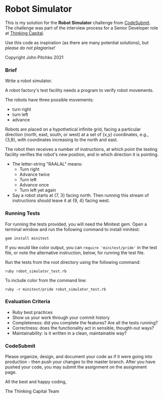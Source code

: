 # Robot Simulator

This is my solution for the **Robot Simulator** challenge from [CodeSubmit](https://codesubmit.io/). The challenge was part of the interview process for a Senior Developer role at [Thinking Capital](https://www.thinkingcapital.ca).

Use this code as inspiration (as there are many potential solutions), but *please do not plagiarise!*

Copyright John Pitchko 2021

### Brief

Write a robot simulator.

A robot factory's test facility needs a program to verify robot movements.

The robots have three possible movements:

- turn right
- turn left
- advance

Robots are placed on a hypothetical infinite grid, facing a particular direction (north, east, south, or west) at a set of {x,y} coordinates, e.g., {3,8}, with coordinates increasing to the north and east.

The robot then receives a number of instructions, at which point the testing facility verifies the robot's new position, and in which direction it is pointing.

- The letter-string "RAALAL" means:
  - Turn right
  - Advance twice
  - Turn left
  - Advance once
  - Turn left yet again
- Say a robot starts at {7, 3} facing north. Then running this stream of instructions should leave it at {9, 4} facing west.


### Running Tests

For running the tests provided, you will need the Minitest gem. Open a
terminal window and run the following command to install minitest:

    gem install minitest

If you would like color output, you can `require 'minitest/pride'` in
the test file, or note the alternative instruction, below, for running
the test file.

Run the tests from the root directory using the following command:

    ruby robot_simulator_test.rb

To include color from the command line:

    ruby -r minitest/pride robot_simulator_test.rb

### Evaluation Criteria

- Ruby best practices
- Show us your work through your commit history
- Completeness: did you complete the features? Are all the tests running?
- Correctness: does the functionality act in sensible, thought-out ways?
- Maintainability: is it written in a clean, maintainable way?


### CodeSubmit

Please organize, design, and document your code as if it were going into production - then push your changes 
to the master branch. After you have pushed your code, you may submit the assignment on the assignment page.

All the best and happy coding,

The Thinking Capital Team
